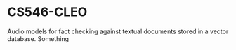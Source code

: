 # CS546-CLEO
Audio models for fact checking against textual documents stored in a vector database. Something
